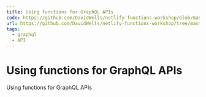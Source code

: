 ```yaml
---
title: Using functions for GraphQL APIs
code: https://github.com/DavidWells/netlify-functions-workshop/blob/master/lessons-code-complete/use-cases/2-graphql/functions/graphql.js
url: https://github.com/DavidWells/netlify-functions-workshop/tree/master/lessons-code-complete/use-cases/2-graphql
tags: 
  - graphql
  - API
---
```


# Using functions for GraphQL APIs

Using functions for GraphQL APIs
